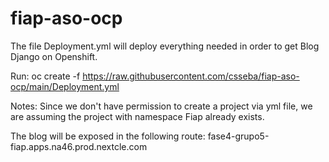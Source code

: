 # fiap-aso-ocp

The file Deployment.yml will deploy everything needed in order to get Blog Django on Openshift.

Run:
oc create -f https://raw.githubusercontent.com/csseba/fiap-aso-ocp/main/Deployment.yml

Notes: Since we don't have permission to create a project via yml file, we are assuming the project with namespace Fiap already exists.

The blog will be exposed in the following route: fase4-grupo5-fiap.apps.na46.prod.nextcle.com
